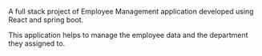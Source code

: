 A full stack project of Employee Management application developed using React and spring boot.

This application helps to manage the employee data and the department they assigned to.
